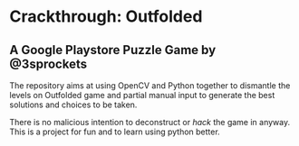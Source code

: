 # Crackthrough: Outfolded
## A Google Playstore Puzzle Game by @3sprockets

The repository aims at using OpenCV and Python together to dismantle the levels on Outfolded game and partial manual input to generate the best solutions and choices to be taken.

There is no malicious intention to deconstruct or *hack* the game in anyway. This is a project for fun and to learn using python better.
